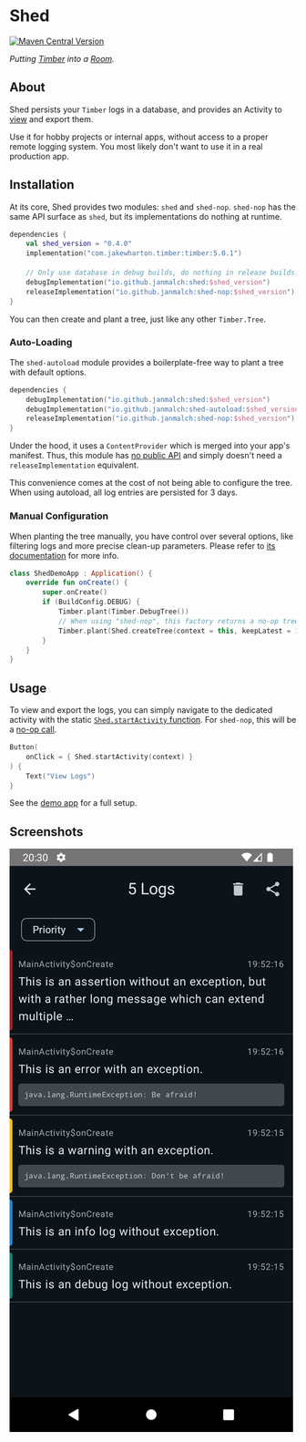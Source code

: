 # Shed

[![Maven Central Version](https://img.shields.io/maven-central/v/io.github.janmalch/shed)](https://central.sonatype.com/artifact/io.github.janmalch/shed)

_Putting [Timber](https://github.com/JakeWharton/timber) into a [Room](https://developer.android.com/training/data-storage/room)._

## About

Shed persists your `Timber` logs in a database, and provides an Activity to [view](#screenshots) and export them.

Use it for hobby projects or internal apps, without access to a proper remote logging system.
You most likely don't want to use it in a real production app.

## Installation

At its core, Shed provides two modules: `shed` and `shed-nop`.
`shed-nop` has the same API surface as `shed`, but its implementations do nothing at runtime.

```kotlin
dependencies {
    val shed_version = "0.4.0"
    implementation("com.jakewharton.timber:timber:5.0.1")

    // Only use database in debug builds, do nothing in release builds.
    debugImplementation("io.github.janmalch:shed:$shed_version")
    releaseImplementation("io.github.janmalch:shed-nop:$shed_version")
}
```

You can then create and plant a tree, just like any other `Timber.Tree`.

### Auto-Loading

The `shed-autoload` module provides a boilerplate-free way to plant a tree with default options.

```kotlin
dependencies {
    debugImplementation("io.github.janmalch:shed:$shed_version")
    debugImplementation("io.github.janmalch:shed-autoload:$shed_version")
    releaseImplementation("io.github.janmalch:shed-nop:$shed_version")
}
```

Under the hood, it uses a `ContentProvider` which is merged into your app's manifest.
Thus, this module has [no public API](./shed-autoload/api/shed-autoload.api) 
and simply doesn't need a `releaseImplementation` equivalent.

This convenience comes at the cost of not being able to configure the tree.
When using autoload, all log entries are persisted for 3 days.

### Manual Configuration

When planting the tree manually, you have control over several options, like filtering logs
and more precise clean-up parameters. Please refer to [its documentation](https://janmalch.github.io/shed/shed/io.github.janmalch.shed/-shed/create-tree.html)
for more info.

```kotlin
class ShedDemoApp : Application() {
    override fun onCreate() {
        super.onCreate()
        if (BuildConfig.DEBUG) {
            Timber.plant(Timber.DebugTree())
            // When using "shed-nop", this factory returns a no-op tree.
            Timber.plant(Shed.createTree(context = this, keepLatest = 1_000))
        }
    }
}
```

## Usage

To view and export the logs, you can simply navigate to the dedicated activity
with the static [`Shed.startActivity` function](./shed/src/main/java/io/github/janmalch/shed/Shed.kt#L50).
For `shed-nop`, this will be a [no-op call](./shed-nop/src/main/java/io/github/janmalch/shed/Shed.kt#L45).

```kotlin
Button(
    onClick = { Shed.startActivity(context) }
) {
    Text("View Logs")
}
```

See the [demo app](./app/src/main/java/com/example/app) for a full setup.

## Screenshots

![demo](./.github/assets/demo.png)
